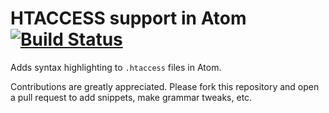 # HTACCESS support in Atom [![Build Status](https://travis-ci.org/muchweb/language-htaccess.svg?branch=master)](https://travis-ci.org/muchweb/language-htaccess)

Adds syntax highlighting to `.htaccess` files in Atom.

Contributions are greatly appreciated. Please fork this repository and open a
pull request to add snippets, make grammar tweaks, etc.
